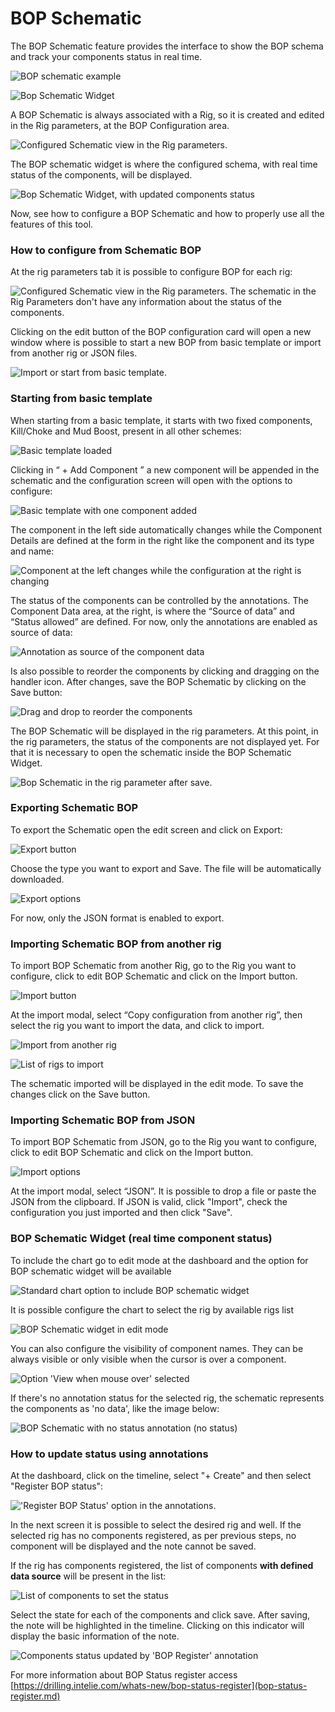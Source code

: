 # BOP Schematic

The BOP Schematic feature provides the interface to show the BOP schema and track your components status in real time.

![BOP schematic example](<../../.gitbook/assets/image (131).png>)

![Bop Schematic Widget](../../.gitbook/assets/image1.png)

A BOP Schematic is always associated with a Rig, so it is created and edited in the Rig parameters, at the BOP Configuration area.

![Configured Schematic view in the Rig parameters.](<../../.gitbook/assets/image (101).png>)

The BOP schematic widget is where the configured schema, with real time status of the components, will be displayed.

![Bop Schematic Widget, with updated components status](https://files.gitbook.com/v0/b/gitbook-x-prod.appspot.com/o/spaces%2F-Lno5CP\_Y4IUtBWLlJZl%2Fuploads%2FyJHrif5eLGfOncby30LY%2Fimage1.png?alt=media\&token=92fe697a-361d-41be-aecb-6283bc12f394)

Now, see how to configure a BOP Schematic and how to properly use all the features of this tool.

### **How to configure from Schematic BOP**

At the rig parameters tab it is possible to configure BOP for each rig:

![Configured Schematic view in the Rig parameters. The schematic in the Rig Parameters don't have any information about the status of the components.](<../../.gitbook/assets/image (116).png>)

Clicking on the edit button of the BOP configuration card will open a new window where is possible to start a new BOP from basic template or import from another rig or JSON files.

![Import or start from basic template.](../../.gitbook/assets/image4.png)

### **Starting from basic template**

When starting from a basic template, it starts with two fixed components, Kill/Choke and Mud Boost, present in all other schemes:

![Basic template loaded](<../../.gitbook/assets/image (94).png>)

Clicking in “ + Add Component ” a new component will be appended in the schematic and the configuration screen will open with the options to configure:

![Basic template with one component added](<../../.gitbook/assets/image (114).png>)

The component in the left side automatically changes while the Component Details are defined at the form in the right like the component and its type and name:

![Component at the left changes while the configuration at the right is changing](<../../.gitbook/assets/image (140).png>)

The status of the components can be controlled by the annotations. The Component Data area, at the right, is where the “Source of data” and “Status allowed” are defined. For now, only the annotations are enabled as source of data:

![Annotation as source of the component data](<../../.gitbook/assets/image (119).png>)

Is also possible to reorder the components by clicking and dragging on the handler icon. After changes, save the BOP Schematic by clicking on the Save button:

![Drag and drop to reorder the components](<../../.gitbook/assets/image (166).png>)

The BOP Schematic will be displayed in the rig parameters. At this point, in the rig parameters, the status of the components are not displayed yet. For that it is necessary to open the schematic inside the BOP Schematic Widget.

![Bop Schematic in the rig parameter after save.](<../../.gitbook/assets/image (161).png>)

### **Exporting Schematic BOP**

To export the Schematic open the edit screen and click on Export:

![Export button](<../../.gitbook/assets/image (99).png>)

Choose the type you want to export and Save. The file will be automatically downloaded.

![Export options](<../../.gitbook/assets/image (108).png>)

For now, only the JSON format is enabled to export.

### **Importing Schematic BOP from another rig**

To import BOP Schematic from another Rig, go to the Rig you want to configure, click to edit BOP Schematic and click on the Import button.

![Import button](<../../.gitbook/assets/image (125).png>)

At the import modal, select “Copy configuration from another rig”, then select the rig you want to import the data, and click to import.

![Import from another rig](<../../.gitbook/assets/image (106).png>)

![List of rigs to import](<../../.gitbook/assets/image (160).png>)

The schematic imported will be displayed in the edit mode. To save the changes click on the Save button.

### **Importing Schematic BOP from JSON**

To import BOP Schematic from JSON, go to the Rig you want to configure, click to edit BOP Schematic and click on the Import button.

![Import options](<../../.gitbook/assets/image (146).png>)

At the import modal, select “JSON”. It is possible to drop a file or paste the JSON from the clipboard. If JSON is valid, click "Import", check the configuration you just imported and then click "Save".

### **BOP Schematic Widget (real time component status)**

To include the chart go to edit mode at the dashboard and the option for BOP schematic widget will be available

![Standard chart option to include BOP schematic widget](<../../.gitbook/assets/image (97).png>)

It is possible configure the chart to select the rig by available rigs list

![BOP Schematic widget in edit mode](<../../.gitbook/assets/image (144).png>)

You can also configure the visibility of component names. They can be always visible or only visible when the cursor is over a component.

![Option 'View when mouse over' selected](<../../.gitbook/assets/image (122).png>)

If there's no annotation status for the selected rig, the schematic represents the components as 'no data', like the image below:

![BOP Schematic with no status annotation (no status)](<../../.gitbook/assets/image (95).png>)

### **How to update status using annotations**

At the dashboard, click on the timeline, select "+ Create" and then select "Register BOP status":

!['Register BOP Status' option in the annotations.](<../../.gitbook/assets/image (105).png>)

In the next screen it is possible to select the desired rig and well. If the selected rig has no components registered, as per previous steps, no component will be displayed and the note cannot be saved.

If the rig has components registered, the list of components **with defined data source** will be present in the list:

![List of components to set the status](<../../.gitbook/assets/image (123).png>)

Select the state for each of the components and click save. After saving, the note will be highlighted in the timeline. Clicking on this indicator will display the basic information of the note.

![Components status updated by 'BOP Register' annotation](<../../.gitbook/assets/image (126).png>)

For more information about BOP Status register access [https://drilling.intelie.com/whats-new/bop-status-register](bop-status-register.md)
